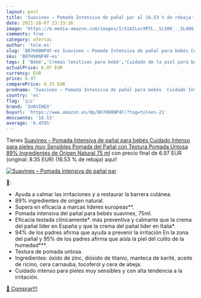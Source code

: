 ```yaml
---
layout: post
title: 'Suavinex – Pomada Intensiva de pañal par al 16.53 % de rebaja'
date: 2021-10-07 23:33:16
image: 'https://m.media-amazon.com/images/I/41AILocXRTL._SL500_._SL400_.jpg'
comments: true
category: ofertas
author: 'tole.es'
slug: 'B07H98NP4F-es Suavinex – Pomada Intensiva de pañal para bebés Cuidado...'
sku: 'B07H98NP4F-es'
tags: [ 'Bebé','Cremas lenitivas para bebé','Cuidado de la piel para bebé','Higiene y cuidado','bebés','pañal','suavinex', ]
actualPrice: 6.97 EUR
currency: EUR
price: 6.97
comparePrice: 8.35 EUR
prodname: 'Suavinex – Pomada Intensiva de pañal para bebés  Cuidado Intenso para pieles muy Sensibles  Pomada del Pañal con Textura Pomada Untosa  89% Ingredientes de Origen Natural  75 ml'
country: 'es'
flag: '🇪🇸'
brand: 'SUAVINEX'
buyurl: 'https://www.amazon.es/dp/B07H98NP4F/?tag=tolees-21'
descuento: '16.53'
average: '6.4595'
---
```


Tienes [Suavinex – Pomada Intensiva de pañal para bebés  Cuidado Intenso para pieles muy Sensibles  Pomada del Pañal con Textura Pomada Untosa  89% Ingredientes de Origen Natural  75 ml](https://www.amazon.es/dp/B07H98NP4F/?tag=tolees-21) con precio final de  6.97 EUR (original: 8.35 EUR) (16.53 %  de rebaja) aqui!

[![Suavinex – Pomada Intensiva de pañal par](https://m.media-amazon.com/images/I/41AILocXRTL._SL500_._SL400_.jpg)](https://www.amazon.es/dp/B07H98NP4F/?tag=tolees-21)

🔎:

- Ayuda a calmar las irritaciones y a restaurar la barrera cutánea.
- 89% ingredientes de origen natural.
- Supera en eficacia a marcas líderes europeas**.
- Pomada intensiva del pañal para bebés suavinex, 75ml.
- Eficacia testada clínicamente*. más preventiva y calmante que la crema del pañal líder en España y que la crema del pañal líder en Italia*.
- 94% de los padres afirma que ayuda a prevenir la irritación En la zona del pañal y 95% de los padres afirma que aísla la piel del culito de la humedad***.
- Textura de pomada untosa.
- Ingredientes: óxido de zinc, dióxido de titanio, manteca de karité, aceite de ricino, cera carnauba, tocoferol y cera de abeja.
- Cuidado intenso para pieles muy sensibles y con alta tendencia a la irritación.

[🛒 Comprar!!!](https://www.amazon.es/dp/B07H98NP4F/?tag=tolees-21)
